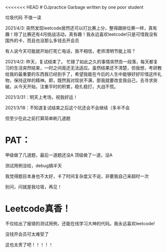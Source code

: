 ﻿<<<<<<< HEAD﻿﻿﻿# OJpracticeGarbage written by one poor student 垃圾代码 不值一读2021/4/3: 突然发现leetcode居然还可以打比赛上分，整得跟排位赛一样，真有趣！除了比赛还有4月挑战活动，真有趣！我永远喜欢leetcode!只是可惜我没有国外的卡，而且也没那么多钱去开会员有人说今天可能就开始打死亡电话，我不相信，老师清明节能上班？2021/4/2: 昨天，复试结束了。忙碌了如此之久的事情突然告一段落，每天都复习的生活突然结束，一时之间竟还无法适应。虽然结果还不清楚，但我想，考研教给我的最重要的东西我已经到手了，希望我能在今后的人生中能够好好珍惜这件礼物，保持这样的精神。即，既然我对现状不满，那我就要改变我自己，去寻求突破。从今天开始，注重平时的积累，稳扎稳打，大战不慌。2021/3/31：明天上考场，祝我好运！2021/3/18：不知道复试结束之后这个坑还会不会继续（多半不会但至少在此之前打算简单刷几道题# PAT：甲级做了几道题，最后一道题还没A顶级做了一道，没A测试用例没给，debug搞半天我觉得题目本身也不太好，卡了时间复杂度又不说，非要我自己来超时一次别问，问就是我垃圾，再见！# Leetcode真香！不仅给出了报错的测试用例，还能在线学习大神的代码。我永远喜欢leetcode!没钱开会员可太难受了这也太贵了吧！！！！！